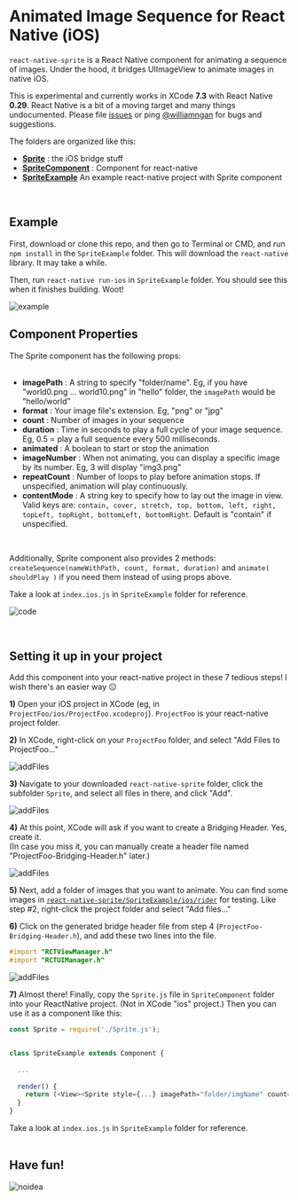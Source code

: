 # Animated Image Sequence for React Native (iOS)
`react-native-sprite` is a React Native component for animating a sequence of images. Under the hood, it bridges UIImageView to animate images in native iOS.

This is experimental and currently works in XCode **7.3** with React Native **0.29**. React Native is a bit of a moving target and many things undocumented. Please file [issues](https://github.com/williamngan/react-native-sprite/issues) or ping [@williamngan](https://twitter.com/williamngan) for bugs and suggestions.  

The folders are organized like this:

- [**Sprite**](./Sprite) : the iOS bridge stuff
- [**SpriteComponent**](./SpriteComponent) : Component for react-native
- [**SpriteExample**](./SpriteExample) An example react-native project with Sprite component

&nbsp;   
   
## Example
First, download or clone this repo, and then go to Terminal or CMD, and run `npm install` in the `SpriteExample` folder. This will download the `react-native` library. It may take a while.

Then, run `react-native run-ios` in `SpriteExample` folder. You should see this when it finishes building. Woot!

![example](./images/demo.gif)



## Component Properties
The Sprite component has the following props:   
&nbsp;   

- **imagePath** : A string to specify "folder/name". Eg, if you have "world0.png ... world10.png" in "hello" folder, the `imagePath` would be "hello/world"   
- **format** : Your image file's extension. Eg, "png" or "jpg"
- **count** : Number of images in your sequence
- **duration** : Time in seconds to play a full cycle of your image sequence. Eg, 0.5 = play a full sequence every 500 milliseconds.
- **animated** : A boolean to start or stop the animation
- **imageNumber** : When not animating, you can display a specific image by its number. Eg, 3 will display "img3.png"
- **repeatCount** : Number of loops to play before animation stops. If unspecified, animation will play continuously.
- **contentMode** : A string key to specify how to lay out the image in view. Valid keys are: `contain, cover, stretch, top, bottom, left, right, topLeft, topRight, bottomLeft, bottomRight`. Default is "contain" if unspecified.

&nbsp;   

Additionally, Sprite component also provides 2 methods: `createSequence(nameWithPath, count, format, duration)` and `animate( shouldPlay )` if you need them instead of using props above.

Take a look at `index.ios.js` in `SpriteExample` folder for reference.   

![code](./images/componentCode.png)
    
&nbsp;

## Setting it up in your project

Add this component into your react-native project in these 7 tedious steps! I wish there's an easier way :expressionless:

**1)** Open your iOS project in XCode (eg, in `ProjectFoo/ios/ProjectFoo.xcodeproj`). `ProjectFoo` is your react-native project folder.

**2)** In XCode, right-click on your `ProjectFoo` folder, and select "Add Files to ProjectFoo..."   
   
![addFiles](./images/addFiles.png)   

**3)** Navigate to your downloaded `react-native-sprite` folder, click the subfolder `Sprite`, and select all files in there, and click "Add".   
   
![addFiles](./images/selectFiles.png)   

**4)** At this point, XCode will ask if you want to create a Bridging Header. Yes, create it.   
(In case you miss it, you can manually create a header file named "ProjectFoo-Bridging-Header.h" later.) 
   
![addFiles](./images/createBridge.png)   

**5)** Next, add a folder of images that you want to animate. You can find some images in [`react-native-sprite/SpriteExample/ios/rider`](./SpriteExample/ios/rider) for testing. Like step #2, right-click the project folder and select "Add files..."   

**6)** Click on the generated bridge header file from step 4 (`ProjectFoo-Bridging-Header.h`), and add these two lines into the file.   
   
```objective-c
#import "RCTViewManager.h"
#import "RCTUIManager.h"
```   
   
![addFiles](./images/bridgeHeader.png)   
   
**7)** Almost there! Finally, copy the `Sprite.js` file in `SpriteComponent` folder into your ReactNative project. (Not in XCode "ios" project.) Then you can use it as a component like this:   
   
```javascript
const Sprite = require('./Sprite.js');


class SpriteExample extends Component {
  
  ...
  
  render() {
    return (<View><Sprite style={...} imagePath="folder/imgName" count={10} animated={true} /></View>)
  }
}
```
 
Take a look at `index.ios.js` in `SpriteExample` folder for reference.   
&nbsp;    



## Have fun!
![noidea](./images/noIdeaCat.png)
